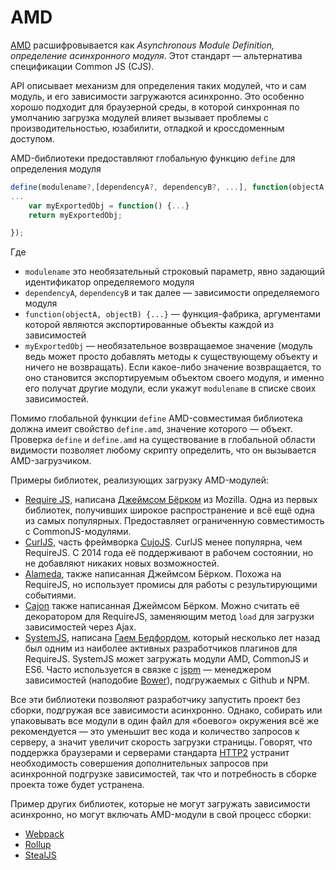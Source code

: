 # AMD

[AMD](https://github.com/amdjs/amdjs-api/wiki/AMD) расшифровывается как *Asynchronous Module Definition, определение асинхронного модуля*. Этот стандарт — альтернатива спецификации Common JS (CJS).

API описывает механизм для определения таких модулей, что и сам модуль, и его зависимости загружаются асинхронно. Это особенно хорошо подходит для браузерной среды, в которой синхронная по умолчанию загрузка модулей влияет вызывает проблемы с производительностью, юзабилити, отладкой и кроссдоменным доступом.

AMD-библиотеки предоставляют глобальную функцию `define` для определения модуля

```js
define(modulename?,[dependencyA?, dependencyB?, ...], function(objectA, objectB, ...) {
...
    var myExportedObj = function() {...}
    return myExportedObj;

});
```

Где

- `modulename` это необязательный строковый параметр, явно задающий идентификатор определяемого модуля
- `dependencyA`, `dependencyB` и так далее — зависимости определяемого модуля
- `function(objectA, objectB) {...}` — функция-фабрика, аргументами которой являются экспортированные объекты каждой из зависимостей
- `myExportedObj` — необязательное возвращаемое значение (модуль ведь может просто добавлять методы к существующему объекту и ничего не возвращать). Если какое-либо значение возвращается, то оно становится экспортируемым объектом своего модуля, и именно его получат другие модули, если укажут `modulename` в списке своих зависимостей.

Помимо глобальной функции `define` AMD-совместимая библиотека должна имеит свойство `define.amd`, значение которого — объект. Проверка `define` и `define.amd` на существование в глобальной области видимости позволяет любому скрипту определить, что он вызывается AMD-загрузчиком.

Примеры библиотек, реализующих загрузку AMD-модулей:

- [Require JS](http://requirejs.org/docs/whyamd.html), написана [Джеймсом Бёрком](https://github.com/jrburke/) из Mozilla. Одна из первых библиотек, получивших широкое распространение и всё ещё одна из самых популярных. Предоставляет ограниченную совместимость с CommonJS-модулями.
- [CurlJS](https://github.com/cujojs/curl), часть фреймворка [CujoJS](http://cujojs.com/). CurlJS менее популярна, чем RequireJS. С 2014 года её поддерживают в рабочем состоянии, но не добавляют никаких новых возможностей.
- [Alameda](https://github.com/requirejs/alameda), также написанная Джеймсом Бёрком. Похожа на RequireJS, но использует промисы для работы с результирующими событиями.
- [Cajon](https://github.com/requirejs/cajon) также написанная Джеймсом Бёрком. Можно считать её декоратором для RequireJS, заменяющим метод `load` для загрузки зависимостей через Ajax.
- [SystemJS](https://github.com/systemjs/systemjs), написана [Гаем Бедфордом](https://github.com/guybedford), который несколько лет назад был одним из  наиболее активных разработчиков плагинов для RequireJS. SystemJS может загружать модули AMD, CommonJS и ES6. Часто используется в связке с [jspm](http://jspm.io/) — менеджером зависимостей (наподобие [Bower](Bower.md)), подгружаемых с Github и NPM.

Все эти библиотеки позволяют разработчику запустить проект без сборки, подгружая все зависимости асинхронно. Однако, собирать или упаковывать все модули в один файл для «боевого» окружения всё же рекомендуется — это уменьшит вес кода и количество запросов к серверу, а значит увеличит скорость загрузки страницы. Говорят, что поддержка браузерами и серверами стандарта [HTTP2](https://http2.github.io/) устранит необходимость совершения дополнительных запросов при асинхронной подгрузке зависимостей, так что и потребность в сборке проекта тоже будет устранена.

Пример других библиотек, которые не могут загружать зависимости асинхронно, но могут включать AMD-модули в свой процесс сборки:

- [Webpack](WEBPACK.md)
- [Rollup](http://rollupjs.org/)
- [StealJS](http://stealjs.com/)